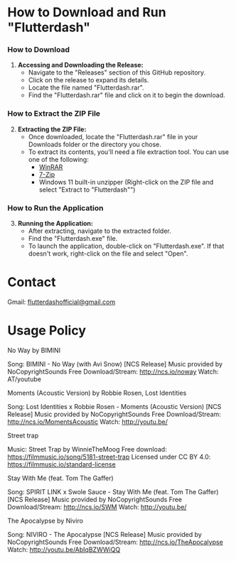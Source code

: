 # How to Download and Run "Flutterdash"
### How to Download

1. **Accessing and Downloading the Release:**
   - Navigate to the "Releases" section of this GitHub repository.
   - Click on the release to expand its details.
   - Locate the file named "Flutterdash.rar".
   - Find the "Flutterdash.rar" file and click on it to begin the download.

### How to Extract the ZIP File

2. **Extracting the ZIP File:**
   - Once downloaded, locate the "Flutterdash.rar" file in your Downloads folder or the directory you chose.
   - To extract its contents, you'll need a file extraction tool. You can use one of the following:
     - [WinRAR](https://www.win-rar.com/download.html)
     - [7-Zip](https://www.7-zip.org/download.html)
     - Windows 11 built-in unzipper (Right-click on the ZIP file and select "Extract to "Flutterdash"")

### How to Run the Application

3. **Running the Application:**
   - After extracting, navigate to the extracted folder.
   - Find the "Flutterdash.exe" file.
   - To launch the application, double-click on "Flutterdash.exe". If that doesn't work, right-click on the file and select "Open".


# Contact

Gmail: flutterdashofficial@gmail.com


# Usage Policy

No Way by BIMINI

Song: BIMINI - No Way (with Avi Snow) [NCS Release]
Music provided by NoCopyrightSounds
Free Download/Stream: http://ncs.io/noway
Watch: AT/youtube

Moments (Acoustic Version) by Robbie Rosen, Lost Identities

Song: Lost Identities x Robbie Rosen - Moments (Acoustic Version) [NCS Release]
Music provided by NoCopyrightSounds
Free Download/Stream: http://ncs.io/MomentsAcoustic
Watch: http://youtu.be/

Street trap

Music: Street Trap by WinnieTheMoog
Free download: https://filmmusic.io/song/5181-street-trap
Licensed under CC BY 4.0: https://filmmusic.io/standard-license

Stay With Me (feat. Tom The Gaffer)

Song: SPIRIT LINK x Swole Sauce - Stay With Me (feat. Tom The Gaffer) [NCS Release] Music provided by NoCopyrightSounds 
Free Download/Stream: http://ncs.io/SWM 
Watch: http://youtu.be/

The Apocalypse by Niviro

Song: NIVIRO - The Apocalypse [NCS Release]
Music provided by NoCopyrightSounds
Free Download/Stream: http://ncs.io/TheApocalypse
Watch: http://youtu.be/AbIqBZWWiQQ
